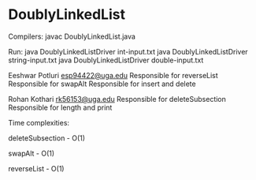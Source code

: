 # DoublyLinkedList
Compilers:
javac DoublyLinkedList.java




Run:
java DoublyLinkedListDriver int-input.txt
java DoublyLinkedListDriver string-input.txt
java DoublyLinkedListDriver double-input.txt

Eeshwar Potluri esp94422@uga.edu
Responsible for reverseList
Responsible for swapAlt
Responsible for insert and delete

Rohan Kothari rk56153@uga.edu
Responsible for deleteSubsection
Responsible for length and print

Time complexities:

deleteSubsection - O(1)

swapAlt - O(1)

reverseList - O(1)
